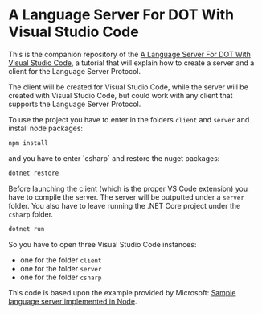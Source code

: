 # A Language Server For DOT With Visual Studio Code

This is the companion repository of the [A Language Server For DOT With Visual Studio Code](https://tomassetti.me/a-language-server-for-dot-with-visual-studio-code/), a tutorial that will explain how to create a server and a client for the Language Server Protocol.

The client will be created for Visual Studio Code, while the server will be created with Visual Studio Code, but could work with any client that supports the Language Server Protocol.

To use the project you have to enter in the folders `client` and `server` and install node packages:

```bash
npm install
```

and you have to enter ´csharp´ and restore the nuget packages:

```bash
dotnet restore
```

Before launching the client (which is the proper VS Code extension) you have to compile the server. The server will be outputted under a `server` folder. You also have to leave running the .NET Core project under the `csharp` folder.

```bash
dotnet run
```

So you have to open three Visual Studio Code instances:

- one for the folder `client`
- one for the folder `server`
- one for the folder `csharp`


This code is based upon the example provided by Microsoft: [Sample language server implemented in Node](https://github.com/Microsoft/vscode-languageserver-node-example).
